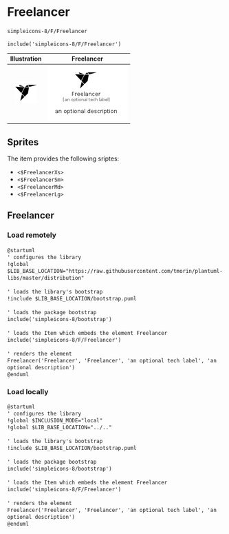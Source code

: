 # Freelancer


```text
simpleicons-8/F/Freelancer
```

```text
include('simpleicons-8/F/Freelancer')
```



| Illustration | Freelancer |
| :---: | :---: |
| ![illustration for Illustration](../../simpleicons-8/F/Freelancer.png) | ![illustration for Freelancer](../../simpleicons-8/F/Freelancer.Local.png) |



## Sprites
The item provides the following sriptes:

- `<$FreelancerXs>`
- `<$FreelancerSm>`
- `<$FreelancerMd>`
- `<$FreelancerLg>`





## Freelancer

### Load remotely
```plantuml
@startuml
' configures the library
!global $LIB_BASE_LOCATION="https://raw.githubusercontent.com/tmorin/plantuml-libs/master/distribution"

' loads the library's bootstrap
!include $LIB_BASE_LOCATION/bootstrap.puml

' loads the package bootstrap
include('simpleicons-8/bootstrap')

' loads the Item which embeds the element Freelancer
include('simpleicons-8/F/Freelancer')

' renders the element
Freelancer('Freelancer', 'Freelancer', 'an optional tech label', 'an optional description')
@enduml
```

### Load locally
```plantuml
@startuml
' configures the library
!global $INCLUSION_MODE="local"
!global $LIB_BASE_LOCATION="../.."

' loads the library's bootstrap
!include $LIB_BASE_LOCATION/bootstrap.puml

' loads the package bootstrap
include('simpleicons-8/bootstrap')

' loads the Item which embeds the element Freelancer
include('simpleicons-8/F/Freelancer')

' renders the element
Freelancer('Freelancer', 'Freelancer', 'an optional tech label', 'an optional description')
@enduml
```

